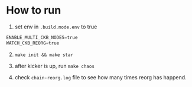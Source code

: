# How to run

1. set env in `.build.mode.env` to true

```s
ENABLE_MULTI_CKB_NODES=true
WATCH_CKB_REORG=true
```

2. `make init && make star`

3. after kicker is up, run `make chaos`

4. check `chain-reorg.log` file to see how many times reorg has happend. 
